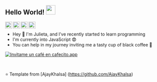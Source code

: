 ## Hello World! <img src="https://raw.githubusercontent.com/iampavangandhi/iampavangandhi/master/gifs/Hi.gif" width="30px"></h2>

<a href="https://twitter.com/julycir">
  <img align="left" alt="Julycir's Twitter" width="22px" src="https://cdn.jsdelivr.net/npm/simple-icons@v3/icons/twitter.svg" />
</a>
<a href="https://www.linkedin.com/in/julycir/">
  <img align="left" alt="Julycir's Linkdein" width="22px" src="https://cdn.jsdelivr.net/npm/simple-icons@v3/icons/linkedin.svg" />
</a>
<a href="https://github.com/julycir">
  <img align="left" alt="Julycir's Github" width="22px" src="https://cdn.jsdelivr.net/npm/simple-icons@v3/icons/github.svg" />
</a>
<a href="https://t.me/julycir">
  <img align="left" alt="Julycir's Telegram" width="22px" src="https://cdn.jsdelivr.net/npm/simple-icons@v3/icons/telegram.svg" />
</a>

<br />

- Hey 👋 I'm Julieta, and I’ve recently started to learn programming
- I'm currently into JavaScript :fearful:
- You can help in my journey inviting me a tasty cup of black coffee :sparkling_heart:

<a href='https://cafecito.app/julycir' rel='noopener' target='_blank'><img srcset='https://cdn.cafecito.app/imgs/buttons/button_5.png 1x, https://cdn.cafecito.app/imgs/buttons/button_5_2x.png 2x, https://cdn.cafecito.app/imgs/buttons/button_5_3.75x.png 3.75x' src='https://cdn.cafecito.app/imgs/buttons/button_5.png' alt='Invitame un café en cafecito.app' /></a>

<br />

⭐️ Template from [AjayKhalsa] (https://github.com/AjayKhalsa)
